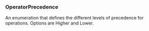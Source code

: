 ### OperatorPrecedence

An enumeration that defines the different levels of precedence for operations. Options are Higher and Lower.